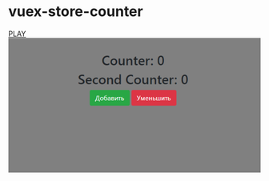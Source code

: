 # vuex-store-counter
<a href="https://westerovs.github.io/vuex-store-counter/.">PLAY</a>
<img src="cover.jpg">
